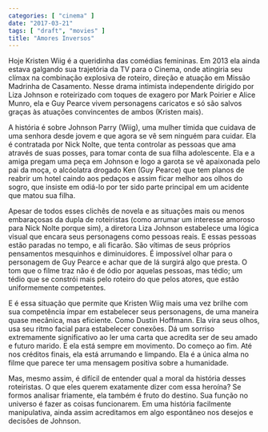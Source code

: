 ```yaml
---
categories: [ "cinema" ]
date: "2017-03-21"
tags: [ "draft", "movies" ]
title: "Amores Inversos"
---
```

Hoje Kristen Wiig é a queridinha das comédias femininas. Em 2013 ela
ainda estava galgando sua trajetória da TV para o Cinema, onde atingiria
seu clímax na combinação explosiva de roteiro, direção e atuação
em Missão Madrinha de Casamento. Nesse drama intimista independente
dirigido por Liza Johnson e roteirizado com toques de exagero por Mark
Poirier e Alice Munro, ela e Guy Pearce vivem personagens caricatos e só
são salvos graças às atuações convincentes de ambos (Kristen mais).

A história é sobre Johnson Parry (Wiig), uma mulher tímida que
cuidava de uma senhora desde jovem e que agora se vê sem ninguém
para cuidar. Ela é contratada por Nick Nolte, que tenta controlar
as pessoas que ama através de suas posses, para tomar conta de sua
filha adolescente. Ela e a amiga pregam uma peça em Johnson e logo a
garota se vê apaixonada pelo pai da moça, o alcóolatra drogado Ken
(Guy Pearce) que tem planos de reabrir um hotel caindo aos pedaços e
assim ficar melhor aos olhos do sogro, que insiste em odiá-lo por ter
sido parte principal em um acidente que matou sua filha.

Apesar de todos esses clichês de novela e as situações mais ou menos
embaraçosas da dupla de roteiristas (como arrumar um interesse amoroso
para Nick Nolte porque sim), a diretora Liza Johnson estabelece uma
lógica visual que encara seus personagens como pessoas reais. E essas
pessoas estão paradas no tempo, e ali ficarão. São vítimas de seus
próprios pensamentos mesquinhos e diminuidores. É impossível olhar
para o personagem de Guy Pearce e achar que de lá surgirá algo que
presta. O tom que o filme traz não é de ódio por aquelas pessoas,
mas tédio; um tédio que se constrói mais pelo roteiro do que pelos
atores, que estão uniformemente competentes.

E é essa situação que permite que Kristen Wiig mais uma vez brilhe com
sua competência ímpar em estabelecer seus personagens, de uma maneira
quase mecânica, mas eficiente. Como Dustin Hoffmann. Ela vira seus
olhos, usa seu ritmo facial para estabelecer conexões. Dá um sorriso
extremamente significativo ao ler uma carta que acredita ser de seu amado
e futuro marido. E ela está sempre em movimento. Do começo ao fim. Até
nos créditos finais, ela está arrumando e limpando. Ela é a única
alma no filme que parece ter uma mensagem positiva sobre a humanidade.

Mas, mesmo assim, é difícil de entender qual a moral da história desses
roteiristas. O que eles querem exatamente dizer com essa heroína? Se
formos analisar friamente, ela também é fruto do destino. Sua função
no universo é fazer as coisas funcionarem. Em uma história facilmente
manipulativa, ainda assim acreditamos em algo espontâneo nos desejos
e decisões de Johnson.
